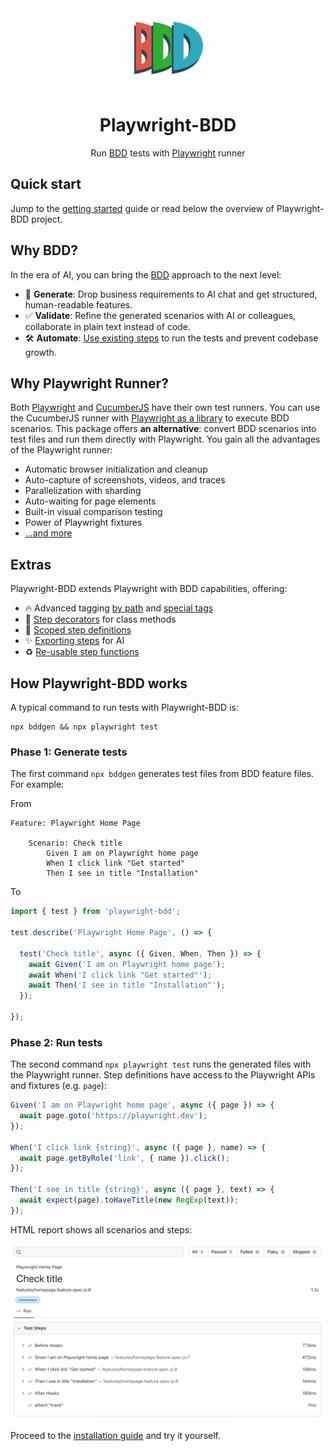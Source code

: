 <!-- this file differs from README.md in project root -->

<div align="center">
  <a href="/">
    <img width="128" alt="Playwright-BDD" src="logo.svg">
  </a>
</div>

<h1 align="center">Playwright-BDD</h1>

<div align="center">

Run [BDD](https://cucumber.io/docs/bdd/) tests with [Playwright](https://playwright.dev/) runner

</div>

## Quick start
Jump to the [getting started](getting-started/index.md) guide or read below the overview of Playwright-BDD project.

<!-- Keep absolute urls to easily update from README.md -->
## Why BDD?
In the era of AI, you can bring the [BDD](https://cucumber.io/docs/bdd/) approach to the next level:

- 🤖 **Generate**: Drop business requirements to AI chat and get structured, human-readable features.
- ✅ **Validate**: Refine the generated scenarios with AI or colleagues, collaborate in plain text instead of code.
- 🛠 **Automate**: [Use existing steps](https://vitalets.github.io/playwright-bdd/#/writing-features/chatgpt) to run the tests and prevent codebase growth.

## Why Playwright Runner?

Both [Playwright](https://playwright.dev/) and [CucumberJS](https://github.com/cucumber/cucumber-js) have their own test runners. You can use the CucumberJS runner with [Playwright as a library](https://playwright.dev/docs/library) to execute BDD scenarios. This package offers **an alternative**: convert BDD scenarios into test files and run them directly with Playwright. You gain all the advantages of the Playwright runner:

- Automatic browser initialization and cleanup
- Auto-capture of screenshots, videos, and traces
- Parallelization with sharding
- Auto-waiting for page elements
- Built-in visual comparison testing
- Power of Playwright fixtures
- [...and more](https://playwright.dev/docs/library#key-differences)

<!-- Keep absolute urls to easily update from README.md -->
## Extras
Playwright-BDD extends Playwright with BDD capabilities, offering:

- 🔥 Advanced tagging [by path](https://vitalets.github.io/playwright-bdd/#/writing-features/tags-from-path) and [special tags](https://vitalets.github.io/playwright-bdd/#/writing-features/special-tags)
- 🎩 [Step decorators](https://vitalets.github.io/playwright-bdd/#/writing-steps/decorators) for class methods  
- 🎯 [Scoped step definitions](https://vitalets.github.io/playwright-bdd/#/writing-steps/scoped)  
- ✨ [Exporting steps](https://vitalets.github.io/playwright-bdd/#/writing-features/chatgpt) for AI  
- ♻️ [Re-usable step functions](https://vitalets.github.io/playwright-bdd/#/writing-steps/reusing-step-fn)  

## How Playwright-BDD works
A typical command to run tests with Playwright-BDD is:
```
npx bddgen && npx playwright test
```

### Phase 1: Generate tests
The first command `npx bddgen` generates test files from BDD feature files. For example:

From
```gherkin
Feature: Playwright Home Page

    Scenario: Check title
        Given I am on Playwright home page
        When I click link "Get started"
        Then I see in title "Installation"
```

To
```js
import { test } from 'playwright-bdd';

test.describe('Playwright Home Page', () => {

  test('Check title', async ({ Given, When, Then }) => {
    await Given('I am on Playwright home page');
    await When('I click link "Get started"');
    await Then('I see in title "Installation"');
  });

});
```

### Phase 2: Run tests
The second command `npx playwright test` runs the generated files with the Playwright runner.
Step definitions have access to the Playwright APIs and fixtures (e.g. `page`):

```js
Given('I am on Playwright home page', async ({ page }) => {
  await page.goto('https://playwright.dev');
});

When('I click link {string}', async ({ page }, name) => {
  await page.getByRole('link', { name }).click();
});

Then('I see in title {string}', async ({ page }, text) => {
  await expect(page).toHaveTitle(new RegExp(text));
});  
```

HTML report shows all scenarios and steps:

![Playwright html report](reporters/_media/pw-html-report.png)

Proceed to the [installation guide](getting-started/installation.md) and try it yourself.